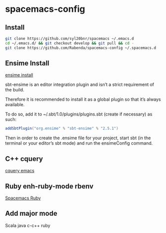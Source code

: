 # spacemacs-config

## Install

```bash
git clone https://github.com/syl20bnr/spacemacs ~/.emacs.d
cd ~/.emacs.d/ && git checkout develop && git pull && cd -
git clone https://github.com/Rabenda/spacemacs-config ~/.spacemacs.d
```
## Ensime Install
[ensime install](http://ensime.github.io/build_tools/sbt/#install)

sbt-ensime is an editor integration plugin and isn’t a strict requirement of the build.

Therefore it is recommended to install it as a global plugin so that it’s always available.

To do so, add it to ~/.sbt/1.0/plugins/plugins.sbt (create if necessary) as such:

```scala
addSbtPlugin("org.ensime" % "sbt-ensime" % "2.5.1")
```

Then in order to create the .ensime file for your project, start sbt (in the terminal or your editor’s sbt mode) and run the ensimeConfig command.

## C++ cquery
[cquery emacs](https://github.com/cquery-project/cquery/wiki/Emacs)

## Ruby enh-ruby-mode rbenv
[Spacemacs Ruby](https://github.com/syl20bnr/spacemacs/tree/develop/layers/+lang/ruby)

## Add major mode

Scala java c-c++ ruby
